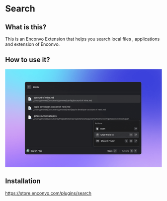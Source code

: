 # Search

## What is this?

This is an Enconvo Extension that helps you search local files , applications and extension of Enconvo.

## How to use it?

![](https://raw.githubusercontent.com/Enconvo/search/main/metadata/Screenshot.png)

## Installation

https://store.enconvo.com/plugins/search
